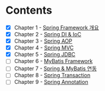 # Contents
- [X] Chapter 1 - [Spring Framework 개요](https://github.com/blackhoal/TIL/blob/master/JAVA/WEB/Spring/Chapter%201/Notes.md)
- [X] Chapter 2 - [Spring DI & IoC](https://github.com/blackhoal/TIL/blob/master/JAVA/WEB/Spring/Chapter%202/Notes.md)
- [X] Chapter 3 - [Spring AOP](https://github.com/blackhoal/TIL/blob/master/JAVA/WEB/Spring/Chapter%203/Notes.md)
- [X] Chapter 4 - [Spring MVC](https://github.com/blackhoal/TIL/blob/master/JAVA/WEB/Spring/Chapter%204/Notes.md)
- [X] Chapter 5 - [Spring JDBC](https://github.com/blackhoal/TIL/tree/master/JAVA/WEB/Spring/Chapter%205)
- [ ] Chapter 6 - [MyBatis Framework]()
- [ ] Chapter 7 - [Spring & MyBatis 연동]()
- [ ] Chapter 8 - [Spring Transaction]()
- [ ] Chapter 9 - [Spring Annotation]()
